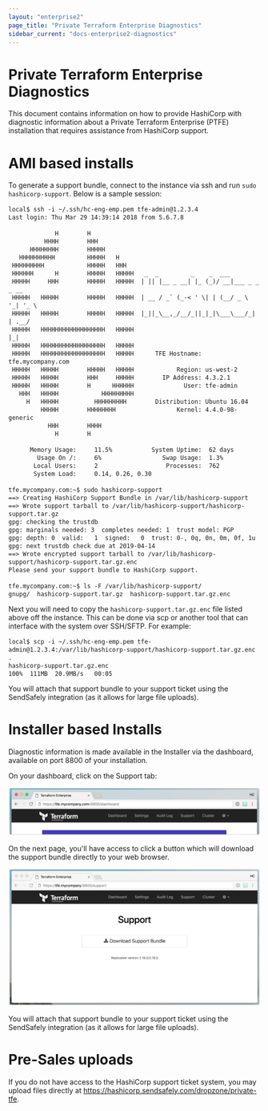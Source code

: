 ```yaml
---
layout: "enterprise2"
page_title: "Private Terraform Enterprise Diagnostics"
sidebar_current: "docs-enterprise2-diagnostics"
---
```


# Private Terraform Enterprise Diagnostics

This document contains information on how to provide HashiCorp with diagnostic information about a Private Terraform Enterprise (PTFE)
installation that requires assistance from HashiCorp support.

# AMI based installs

To generate a support bundle, connect to the instance via ssh and run `sudo hashicorp-support`. Below is a sample session:

```
local$ ssh -i ~/.ssh/hc-eng-emp.pem tfe-admin@1.2.3.4
Last login: Thu Mar 29 14:39:14 2018 from 5.6.7.8

             H        H
          HHHH        HHH
      HHHHHHHH        HHHHH
   HHHHHHHHHH         HHHHH   H
 HHHHHHHHH            HHHHH   HHH
 HHHHHH      H        HHHHH   HHHHH   _  _         _    _  ___
 HHHHH     HHH        HHHHH   HHHHH  | || |__ _ __| |_ (_)/ __|___ _ _ _ __
 HHHHH   HHHHH        HHHHH   HHHHH  | __ / _` (_-< ' \| | (__/ _ \ '_| '_ \
 HHHHH   HHHHH        HHHHH   HHHHH  |_||_\__,_/__/_||_|_|\___\___/_| | .__/
 HHHHH   HHHHHHHHHHHHHHHHHH   HHHHH                                   |_|
 HHHHH   HHHHHHHHHHHHHHHHHH   HHHHH
 HHHHH   HHHHHHHHHHHHHHHHHH   HHHHH      TFE Hostname: tfe.mycompany.com
 HHHHH   HHHHH        HHHHH   HHHHH            Region: us-west-2
 HHHHH   HHHHH        HHH     HHHHH        IP Address: 4.3.2.1
 HHHHH   HHHHH        H      HHHHHH              User: tfe-admin
   HHH   HHHHH            HHHHHHHHH
     H   HHHHH          HHHHHHHHH        Distribution: Ubuntu 16.04
         HHHHH        HHHHHHHH                 Kernel: 4.4.0-98-generic
           HHH        HHHH
             H        H

      Memory Usage:     11.5%           System Uptime:  62 days
        Usage On /:     6%                 Swap Usage:  1.3%
       Local Users:     2                   Processes:  762
       System Load:     0.14, 0.26, 0.30

tfe.mycompany.com:~$ sudo hashicorp-support
==> Creating HashiCorp Support Bundle in /var/lib/hashicorp-support
==> Wrote support tarball to /var/lib/hashicorp-support/hashicorp-support.tar.gz
gpg: checking the trustdb
gpg: marginals needed: 3  completes needed: 1  trust model: PGP
gpg: depth: 0  valid:   1  signed:   0  trust: 0-, 0q, 0n, 0m, 0f, 1u
gpg: next trustdb check due at 2019-04-14
==> Wrote encrypted support tarball to /var/lib/hashicorp-support/hashicorp-support.tar.gz.enc
Please send your support bundle to HashiCorp support.

tfe.mycompany.com:~$ ls -F /var/lib/hashicorp-support/
gnupg/  hashicorp-support.tar.gz  hashicorp-support.tar.gz.enc
```

Next you will need to copy the `hashicorp-support.tar.gz.enc` file listed above off the instance. This
can be done via scp or another tool that can interface with the system over SSH/SFTP. For example:

```
local$ scp -i ~/.ssh/hc-eng-emp.pem tfe-admin@1.2.3.4:/var/lib/hashicorp-support/hashicorp-support.tar.gz.enc .
hashicorp-support.tar.gz.enc                                                      100%  111MB  20.9MB/s   00:05
```

You will attach that support bundle to your support ticket using the SendSafely integration (as it allows for large file uploads).

# Installer based Installs

Diagnostic information is made available in the Installer via the dashboard, available on port 8800 of your installation.

On your dashboard, click on the Support tab:

![PTFE Dashboard Top](./assets/ptfe-dashboard.png)

On the next page, you'll have access to click a button which will download the support bundle directly to your web browser.

![PTFE Support](./assets/ptfe-support.png)

You will attach that support bundle to your support ticket using the SendSafely integration (as it allows for large file uploads).

# Pre-Sales uploads

If you do not have access to the HashiCorp support ticket system, you may upload files directly at https://hashicorp.sendsafely.com/dropzone/private-tfe.
